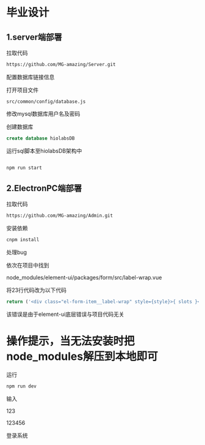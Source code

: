 # 毕业设计

## 1.server端部署

拉取代码

```bash
https://github.com/MG-amazing/Server.git
```

配置数据库链接信息

打开项目文件

```
src/common/config/database.js
```

修改mysql数据库用户名及密码

创建数据库

```sql
create database hiolabsDB
```

运行sql脚本至hiolabsDB架构中

```bash

```

```bash
npm run start
```

## 2.ElectronPC端部署

拉取代码

```bash
https://github.com/MG-amazing/Admin.git
```

安装依赖

```bash
cnpm install 
```

处理bug

依次在项目中找到

node_modules/element-ui/packages/form/src/label-wrap.vue

将23行代码改为以下代码




```js
return ('<div class="el-form-item__label-wrap" style={style}>{ slots }</div>');
```

该错误是由于element-ui底层错误与项目代码无关
# 操作提示，当无法安装时把  node_modules解压到本地即可

运行

```bash
npm run dev
```

输入

123

123456

登录系统

